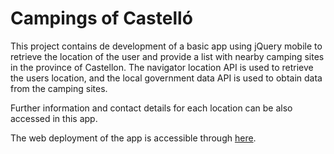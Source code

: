 # Campings of Castelló

This project contains de development of a basic app using jQuery mobile to retrieve the location of the user and provide a list with nearby camping sites in the province of Castellon. The navigator location API is used to retrieve the users location, and the local government data API is used to obtain data from the camping sites.

Further information and contact details for each location can be also accessed in this app.

The web deployment of the app is accessible through [here](https://rodrigomalagon.github.io/campings-castello/).
